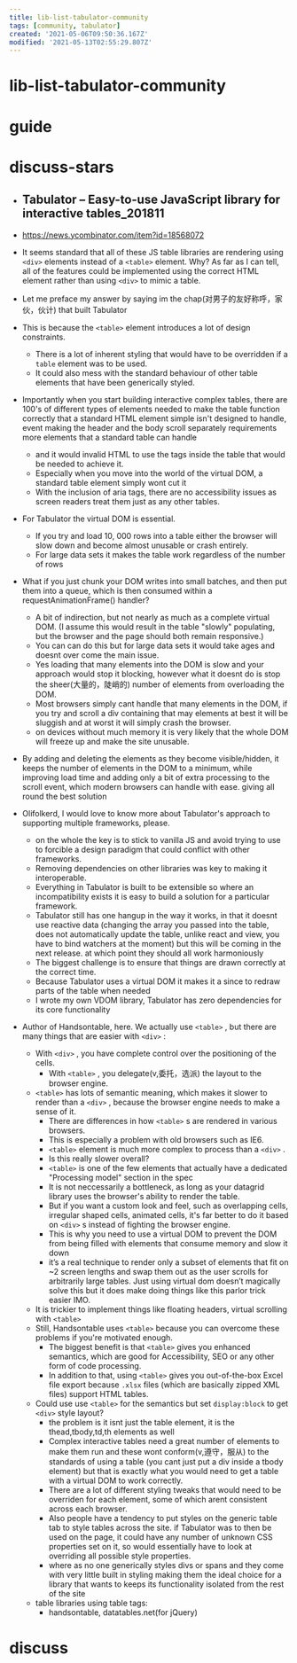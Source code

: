 ```yaml
---
title: lib-list-tabulator-community
tags: [community, tabulator]
created: '2021-05-06T09:50:36.167Z'
modified: '2021-05-13T02:55:29.807Z'
---
```


# lib-list-tabulator-community

# guide

# discuss-stars

- ## Tabulator – Easy-to-use JavaScript library for interactive tables_201811
- https://news.ycombinator.com/item?id=18568072
- It seems standard that all of these JS table libraries are rendering using `<div>` elements instead of a `<table>` element. Why? As far as I can tell, all of the features could be implemented using the correct HTML element rather than using `<div>` to mimic a table.

- Let me preface my answer by saying im the chap(对男子的友好称呼，家伙，伙计) that built Tabulator
- This is because the `<table>` element introduces a lot of design constraints.
  - There is a lot of inherent styling that would have to be overridden if a `table` element was to be used. 
  - It could also mess with the standard behaviour of other table elements that have been generically styled.
- Importantly when you start building interactive complex tables, there are 100's of different types of elements needed to make the table function correctly that a standard HTML element simple isn't designed to handle, event making the header and the body scroll separately requirements more elements that a standard table can handle 
  - and it would invalid HTML to use the tags inside the table that would be needed to achieve it.
  - Especially when you move into the world of the virtual DOM, a standard table element simply wont cut it
  - With the inclusion of aria tags, there are no accessibility issues as screen readers treat them just as any other tables.
- For Tabulator the virtual DOM is essential. 
  - If you try and load 10, 000 rows into a table either the browser will slow down and become almost unusable or crash entirely.
  - For large data sets it makes the table work regardless of the number of rows
- What if you just chunk your DOM writes into small batches, and then put them into a queue, which is then consumed within a requestAnimationFrame() handler?
  - A bit of indirection, but not nearly as much as a complete virtual DOM. (I assume this would result in the table "slowly" populating, but the browser and the page should both remain responsive.)
  - You can can do this but for large data sets it would take ages and doesnt over come the main issue.
  - Yes loading that many elements into the DOM is slow and your approach would stop it blocking, however what it doesnt do is stop the sheer(大量的，陡峭的) number of elements from overloading the DOM.
  - Most browsers simply cant handle that many elements in the DOM, if you try and scroll a div containing that may elements at best it will be sluggish and at worst it will simply crash the browser. 
  - on devices without much memory it is very likely that the whole DOM will freeze up and make the site unusable.
- By adding and deleting the elements as they become visible/hidden, it keeps the number of elements in the DOM to a minimum, while improving load time and adding only a bit of extra processing to the scroll event, which modern browsers can handle with ease. giving all round the best solution

- Olifolkerd, I would love to know more about Tabulator's approach to supporting multiple frameworks, please.
  - on the whole the key is to stick to vanilla JS and avoid trying to use to forcible a design paradigm that could conflict with other frameworks.
  - Removing dependencies on other libraries was key to making it interoperable.
  - Everything in Tabulator is built to be extensible so where an incompatibility exists it is easy to build a solution for a particular framework.
  - Tabulator still has one hangup in the way it works, in that it doesnt use reactive data (changing the array you passed into the table, does not automatically update the table, unlike react and view, you have to bind watchers at the moment) but this will be coming in the next release. at which point they should all work harmoniously
  - The biggest challenge is to ensure that things are drawn correctly at the correct time. 
  - Because Tabulator uses a virtual DOM it makes it a since to redraw parts of the table when needed
  - I wrote my own VDOM library, Tabulator has zero dependencies for its core functionality

- Author of Handsontable, here. We actually use `<table>` , but there are many things that are easier with `<div>` :
  - With `<div>` , you have complete control over the positioning of the cells. 
    - With `<table>` , you delegate(v,委托，选派) the layout to the browser engine. 
  - `<table>` has lots of semantic meaning, which makes it slower to render than a `<div>` , because the browser engine needs to make a sense of it. 
    - There are differences in how `<table>` s are rendered in various browsers. 
    - This is especially a problem with old browsers such as IE6. 
    - `<table>` element is much more complex to process than a `<div>` .
    - Is this really slower overall? 
    - `<table>` is one of the few elements that actually have a dedicated "Processing model" section in the spec
    - It is not neccessarily a bottleneck, as long as your datagrid library uses the browser's ability to render the table. 
    - But if you want a custom look and feel, such as overlapping cells, irregular shaped cells, animated cells, it's far better to do it based on `<div>` s instead of fighting the browser engine.
    - This is why you need to use a virtual DOM to prevent the DOM from being filled with elements that consume memory and slow it down
    - it’s a real technique to render only a subset of elements that fit on ~2 screen lengths and swap them out as the user scrolls for arbitrarily large tables. Just using virtual dom doesn’t magically solve this but it does make doing things like this parlor trick easier IMO.
  - It is trickier to implement things like floating headers, virtual scrolling with `<table>`
  - Still, Handsontable uses `<table>` because you can overcome these problems if you're motivated enough. 
    - The biggest benefit is that `<table>` gives you enhanced semantics, which are good for Accessibility, SEO or any other form of code processing.
    - In addition to that, using `<table>` gives you out-of-the-box Excel file export because `.xlsx` files (which are basically zipped XML files) support HTML tables.
  - Could use use `<table>` for the semantics but set `display:block` to get `<div>` style layout?
    - the problem is it isnt just the table element, it is the thead,tbody,td,th elements as well
    - Complex interactive tables need a great number of elements to make them run and these wont conform(v,遵守，服从) to the standards of using a table (you cant just put a div inside a tbody element) but that is exactly what you would need to get a table with a virtual DOM to work correctly.
    - There are a lot of different styling tweaks that would need to be overriden for each element, some of which arent consistent across each browser.
    - Also people have a tendency to put styles on the generic table tab to style tables across the site. if Tabulator was to then be used on the page, it could have any number of unknown CSS properties set on it, so would essentially have to look at overriding all possible style properties.
    - where as no one generically styles divs or spans and they come with very little built in styling making them the ideal choice for a library that wants to keeps its functionality isolated from the rest of the site
  - table libraries using table tags:
    - handsontable, datatables.net(for jQuery)

# discuss
